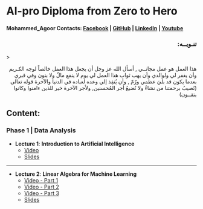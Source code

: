 # AI-pro Diploma from Zero to Hero
#### Mohammed_Agoor Contacts:  [Facebook](https://www.facebook.com/agoormachine/) | [GitHub](https://www.github.com/AGOOR97/) | [LinkedIn](https://www.linkedin.com/in/mlagoor/) | [Youtube](https://www.youtube.com/MohammedAgoor)   <br />



<h3 align='right'> :تنـويــه  </h3>  
> <p align='right'> هذا العمل هو عمل مجانــي , أسأل الله عز وجل أن يجعل هذا العمل خالصاً لوجه الكـريم وأن يغفر لي ولوالدي وأن يهب ثواب هذا العمل لي يوم لا ينفع مالٌ ولا بنون وفي قبري بعدما يكون قد بليَ عظمي ورُمّ , وأن يُنفِذ إلي وعده لعباده في الدنيا والآخرة قوله تعالى (نُصيبُ برحمتنا من نشاءُ ولا نُضيعُ أجر المُحسنين, ولأجر الآخرة خير للذين ءامنوا وكانوا يتقــون)  </p>



## Content:
### Phase 1 | Data Analysis
- __Lecture 1__: **Introduction to Artificial Intelligence**
  - [Video](https://www.youtube.com/watch?v=oWpiRKboJMA&list=PLPL82Je6Igwgpe-m6hwBQOl878BTkWWSN)
  - [Slides](https://drive.google.com/file/d/1S7EN5A2QgyH59ScnZAZM_7sE8h-1QJZM/view?usp=sharing)
--------------------------------------------------------------
- __Lecture 2__: **Linear Algebra for Machine Learning**
  - [Video - Part 1](https://www.youtube.com/watch?v=6d05ZOFQu-M&list=PLPL82Je6Igwgpe-m6hwBQOl878BTkWWSN&index=2)
  - [Video - Part 2](https://www.youtube.com/watch?v=uqzd6j9tWdw&list=PLPL82Je6Igwgpe-m6hwBQOl878BTkWWSN&index=3)
  - [Video - Part 3](https://youtu.be/PTHPyAFYiU8)
  - [Slides](https://drive.google.com/file/d/175FpBefHNkHRzPZO4Q6BtxbzYmey1KBc/view?usp=sharing)
